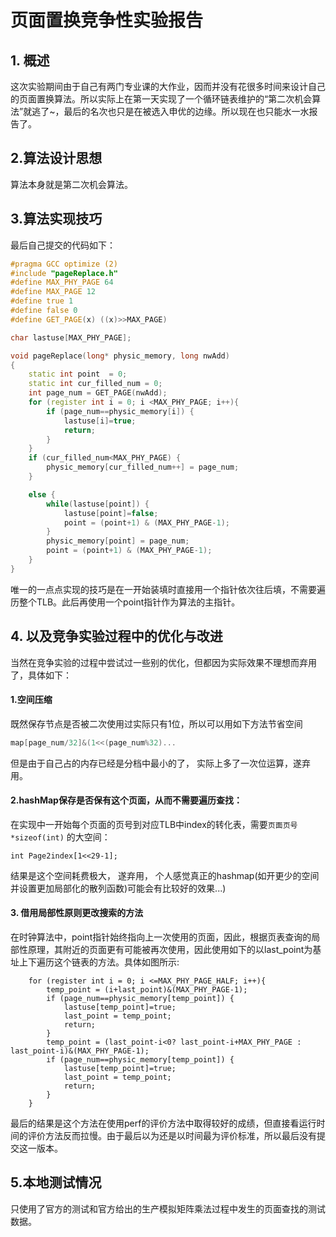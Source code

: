 # 页面置换竞争性实验报告

## 1. 概述

这次实验期间由于自己有两门专业课的大作业，因而并没有花很多时间来设计自己的页面置换算法。所以实际上在第一天实现了一个循环链表维护的“第二次机会算法”就逃了~，最后的名次也只是在被选入申优的边缘。所以现在也只能水一水报告了。



## 2.算法设计思想

算法本身就是第二次机会算法。



## 3.算法实现技巧

最后自己提交的代码如下：

```c++
#pragma GCC optimize (2)
#include "pageReplace.h"
#define MAX_PHY_PAGE 64
#define MAX_PAGE 12
#define true 1
#define false 0
#define GET_PAGE(x) ((x)>>MAX_PAGE)

char lastuse[MAX_PHY_PAGE];

void pageReplace(long* physic_memory, long nwAdd)
{
    static int point  = 0;
    static int cur_filled_num = 0;
    int page_num = GET_PAGE(nwAdd);
    for (register int i = 0; i <MAX_PHY_PAGE; i++){
        if (page_num==physic_memory[i]) {
            lastuse[i]=true;
            return;
        }
    }
    if (cur_filled_num<MAX_PHY_PAGE) {
        physic_memory[cur_filled_num++] = page_num;
    }

    else {
        while(lastuse[point]) {
            lastuse[point]=false;
            point = (point+1) & (MAX_PHY_PAGE-1);
        }
        physic_memory[point] = page_num;
        point = (point+1) & (MAX_PHY_PAGE-1);
    }
}
```

唯一的一点点实现的技巧是在一开始装填时直接用一个指针依次往后填，不需要遍历整个TLB。此后再使用一个point指针作为算法的主指针。



## 4. 以及竞争实验过程中的优化与改进

当然在竞争实验的过程中尝试过一些别的优化，但都因为实际效果不理想而弃用了，具体如下：

#### 1.空间压缩

既然保存节点是否被二次使用过实际只有1位，所以可以用如下方法节省空间

```C
map[page_num/32]&(1<<(page_num%32)...
```

但是由于自己占的内存已经是分档中最小的了， 实际上多了一次位运算，遂弃用。



#### 2.hashMap保存是否保有这个页面，从而不需要遍历查找：

在实现中一开始每个页面的页号到对应TLB中index的转化表，需要`页面页号*sizeof(int)` 的大空间：

```
int Page2index[1<<29-1];
```

结果是这个空间耗费极大， 遂弃用， 个人感觉真正的hashmap(如开更少的空间并设置更加局部化的散列函数)可能会有比较好的效果...)



#### 3. 借用局部性原则更改搜索的方法

在时钟算法中，point指针始终指向上一次使用的页面，因此，根据页表查询的局部性原理，其附近的页面更有可能被再次使用，因此使用如下的以last_point为基址上下遍历这个链表的方法。具体如图所示:

```
	for (register int i = 0; i <=MAX_PHY_PAGE_HALF; i++){
        temp_point = (i+last_point)&(MAX_PHY_PAGE-1);
        if (page_num==physic_memory[temp_point]) {
            lastuse[temp_point]=true;
            last_point = temp_point;
            return;
        }
        temp_point = (last_point-i<0? last_point-i+MAX_PHY_PAGE : last_point-i)&(MAX_PHY_PAGE-1);
        if (page_num==physic_memory[temp_point]) {
            lastuse[temp_point]=true;
            last_point = temp_point;
            return;
        }
    }

```

最后的结果是这个方法在使用perf的评价方法中取得较好的成绩，但直接看运行时间的评价方法反而拉慢。由于最后以为还是以时间最为评价标准，所以最后没有提交这一版本。



## 5.本地测试情况

只使用了官方的测试和官方给出的生产模拟矩阵乘法过程中发生的页面查找的测试数据。

